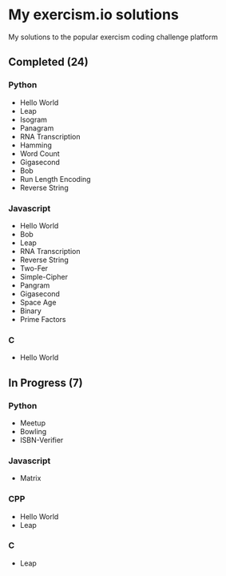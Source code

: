 # My exercism.io solutions
My solutions to the popular exercism coding challenge platform

## Completed (24)
### Python
* Hello World
* Leap
* Isogram
* Panagram
* RNA Transcription
* Hamming
* Word Count
* Gigasecond
* Bob
* Run Length Encoding
* Reverse String

### Javascript
* Hello World
* Bob
* Leap
* RNA Transcription
* Reverse String
* Two-Fer
* Simple-Cipher
* Pangram
* Gigasecond
* Space Age
* Binary
* Prime Factors

### C
* Hello World

## In Progress (7)
### Python
* Meetup
* Bowling
* ISBN-Verifier

### Javascript
* Matrix

### CPP
* Hello World
* Leap

### C
* Leap
